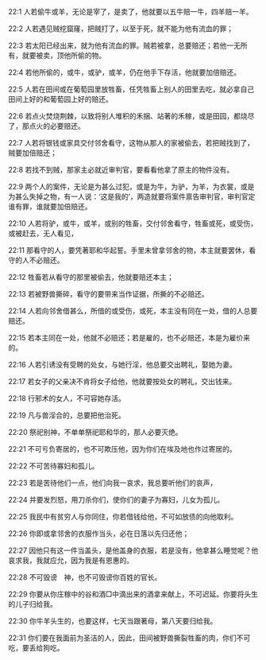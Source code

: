 <a id="1"></a>22:1  人若偷牛或羊，无论是宰了，是卖了，他就要以五牛赔一牛，四羊赔一羊。  

<a id="2"></a>22:2  人若遇见贼挖窟窿，把贼打了，以至于死，就不能为他有流血的罪；  

<a id="3"></a>22:3  若太阳已经出来，就为他有流血的罪。贼若被拿，总要赔还；若他一无所有，就要被卖，顶他所偷的物。  

<a id="4"></a>22:4  若他所偷的，或牛，或驴，或羊，仍在他手下存活，他就要加倍赔还。  

<a id="5"></a>22:5  人若在田间或在葡萄园里放牲畜，任凭牲畜上别人的田里去吃，就必拿自己田间上好的和葡萄园上好的赔还。  

<a id="6"></a>22:6  若点火焚烧荆棘，以致将别人堆积的禾捆、站著的禾稼，或是田园，都烧尽了，那点火的必要赔还。  

<a id="7"></a>22:7  人若将银钱或家具交付邻舍看守，这物从那人的家被偷去，若把贼找到了，贼要加倍赔还；  

<a id="8"></a>22:8  若找不到贼，那家主必就近审判官，要看看他拿了原主的物件没有。  

<a id="9"></a>22:9  两个人的案件，无论是为甚么过犯，或是为牛，为驴，为羊，为衣裳，或是为甚么失掉之物，有一人说：‘这是我的’，两造就要将案件禀告审判官，审判官定谁有罪，谁就要加倍赔还。  

<a id="10"></a>22:10  人若将驴，或牛，或羊，或别的牲畜，交付邻舍看守，牲畜或死，或受伤，或被赶去，无人看见，  

<a id="11"></a>22:11  那看守的人，要凭著耶和华起誓。手里未曾拿邻舍的物，本主就要罢休，看守的人不必赔还。  

<a id="12"></a>22:12  牲畜若从看守的那里被偷去，他就要赔还本主；  

<a id="13"></a>22:13  若被野兽撕碎，看守的要带来当作证据，所撕的不必赔还。  

<a id="14"></a>22:14  人若向邻舍借甚么，所借的或受伤，或死，本主没有同在一处，借的人总要赔还。  

<a id="15"></a>22:15  若本主同在一处，他就不必赔还；若是雇的，也不必赔还，本是为雇价来的。  

<a id="16"></a>22:16  人若引诱没有受聘的处女，与她行淫，他总要交出聘礼，娶她为妻。  

<a id="17"></a>22:17  若女子的父亲决不肯将女子给他，他就要按处女的聘礼，交出钱来。  

<a id="18"></a>22:18  行邪术的女人，不可容她存活。  

<a id="19"></a>22:19  凡与兽淫合的，总要把他治死。  

<a id="20"></a>22:20  祭祀别神，不单单祭祀耶和华的，那人必要灭绝。  

<a id="21"></a>22:21  不可亏负寄居的，也不可欺压他，因为你们在埃及地也作过寄居的。  

<a id="22"></a>22:22  不可苦待寡妇和孤儿。  

<a id="23"></a>22:23  若是苦待他们一点，他们向我一哀求，我总要听他们的哀声，  

<a id="24"></a>22:24  并要发烈怒，用刀杀你们，使你们的妻子为寡妇，儿女为孤儿。  

<a id="25"></a>22:25  我民中有贫穷人与你同住，你若借钱给他，不可如放债的向他取利。  

<a id="26"></a>22:26  你即或拿邻舍的衣服作当头，必在日落以先归还他；  

<a id="27"></a>22:27  因他只有这一件当盖头，是他盖身的衣服，若是没有，他拿甚么睡觉呢？他哀求我，我就应允，因为我是有恩惠的。  

<a id="28"></a>22:28  不可毁谤　神，也不可毁谤你百姓的官长。  

<a id="29"></a>22:29  你要从你庄稼中的谷和酒□中滴出来的酒拿来献上，不可迟延。你要将头生的儿子归给我。  

<a id="30"></a>22:30  你牛羊头生的，也要这样，七天当跟著母，第八天要归给我。  

<a id="31"></a>22:31  你们要在我面前为圣洁的人，因此，田间被野兽撕裂牲畜的肉，你们不可吃，要丢给狗吃。  
